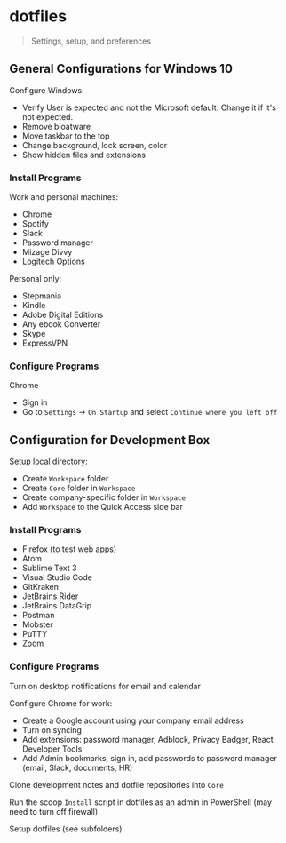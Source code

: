 <!--lint disable list-item-indent-->

# dotfiles

> Settings, setup, and preferences

## General Configurations for Windows 10

Configure Windows:

- Verify User is expected and not the Microsoft default. Change it if it's not expected.
- Remove bloatware
- Move taskbar to the top
- Change background, lock screen, color
- Show hidden files and extensions

### Install Programs

Work and personal machines:

- Chrome
- Spotify
- Slack
- Password manager
- Mizage Divvy
- Logitech Options

Personal only:

- Stepmania
- Kindle
- Adobe Digital Editions
- Any ebook Converter
- Skype
- ExpressVPN

### Configure Programs

Chrome

- Sign in
- Go to `Settings` -> `On Startup` and select `Continue where you left off`

## Configuration for Development Box

Setup local directory:

- Create `Workspace` folder
- Create `Core` folder in `Workspace`
- Create company-specific folder in `Workspace`
- Add `Workspace` to the Quick Access side bar

### Install Programs

- Firefox (to test web apps)
- Atom
- Sublime Text 3
- Visual Studio Code
- GitKraken
- JetBrains Rider
- JetBrains DataGrip
- Postman
- Mobster
- PuTTY
- Zoom

### Configure Programs

Turn on desktop notifications for email and calendar

Configure Chrome for work:

- Create a Google account using your company email address
- Turn on syncing
- Add extensions: password manager, Adblock, Privacy Badger, React Developer Tools
- Add Admin bookmarks, sign in, add passwords to password manager (email, Slack, documents, HR)

Clone development notes and dotfile repositories into `Core`

Run the scoop `Install` script in dotfiles as an admin in PowerShell (may need to turn off firewall)

Setup dotfiles (see subfolders)
